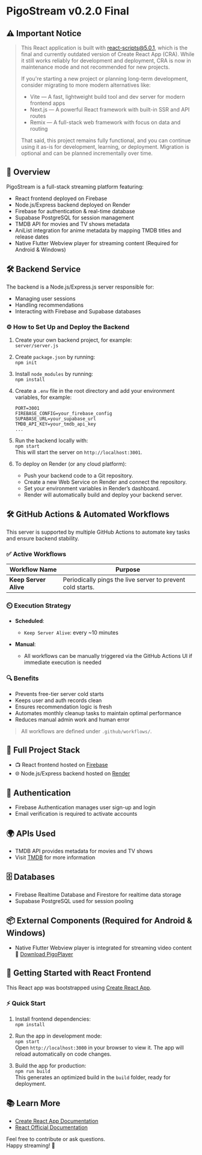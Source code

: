 # PigoStream v0.2.0 Final

## ⚠️ Important Notice

> This React application is built with react-scripts@5.0.1, which is the final and currently outdated version of Create React App (CRA).
While it still works reliably for development and deployment, CRA is now in maintenance mode and not recommended for new projects.
>
> If you're starting a new project or planning long-term development, consider migrating to more modern alternatives like:
> - Vite — A fast, lightweight build tool and dev server for modern frontend apps
> - Next.js — A powerful React framework with built-in SSR and API routes
> - Remix — A full-stack web framework with focus on data and routing
>
> That said, this project remains fully functional, and you can continue using it as-is for development, learning, or deployment.
> Migration is optional and can be planned incrementally over time.

## 🧾 Overview

PigoStream is a full-stack streaming platform featuring:

- React frontend deployed on Firebase  
- Node.js/Express backend deployed on Render  
- Firebase for authentication & real-time database  
- Supabase PostgreSQL for session management  
- TMDB API for movies and TV shows metadata
- AniList integration for anime metadata by mapping TMDB titles and release dates  
- Native Flutter Webview player for streaming content (Required for Android & Windows)

## 🛠️ Backend Service

The backend is a Node.js/Express.js server responsible for:

- Managing user sessions
- Handling recommendations
- Interacting with Firebase and Supabase databases

### ⚙️ How to Set Up and Deploy the Backend

1. Create your own backend project, for example:  
   `server/server.js`

2. Create `package.json` by running:  
   `npm init`
   
4. Install `node_modules` by running:  
   `npm install`

5. Create a `.env` file in the root directory and add your environment variables, for example:  
   ```env
   PORT=3001  
   FIREBASE_CONFIG=your_firebase_config  
   SUPABASE_URL=your_supabase_url    
   TMDB_API_KEY=your_tmdb_api_key    
   ...
   ```

6. Run the backend locally with:  
   `npm start`  
   This will start the server on `http://localhost:3001`.

7. To deploy on Render (or any cloud platform):  
   - Push your backend code to a Git repository.  
   - Create a new Web Service on Render and connect the repository.  
   - Set your environment variables in Render’s dashboard.  
   - Render will automatically build and deploy your backend server.

## 🛠️ GitHub Actions & Automated Workflows

This server is supported by multiple GitHub Actions to automate key tasks and ensure backend stability.

### ✅ Active Workflows

| Workflow Name                              | Purpose                                                                 |
|--------------------------------------------|-------------------------------------------------------------------------|
| **Keep Server Alive**                     | Periodically pings the live server to prevent cold starts.              |

### ⏲️ Execution Strategy

- **Scheduled**:
  - `Keep Server Alive`: every ~10 minutes
  
- **Manual**:
  - All workflows can be manually triggered via the GitHub Actions UI if immediate execution is needed

### 🔍 Benefits

- Prevents free-tier server cold starts
- Keeps user and auth records clean
- Ensures recommendation logic is fresh
- Automates monthly cleanup tasks to maintain optimal performance
- Reduces manual admin work and human error

> All workflows are defined under `.github/workflows/`.

## 🧱 Full Project Stack

- 📺 React frontend hosted on [Firebase](https://firebase.google.com/)  
- 🌐 Node.js/Express backend hosted on [Render](https://dashboard.render.com/)

## 🔐 Authentication

- Firebase Authentication manages user sign-up and login  
- Email verification is required to activate accounts

## 🌍 APIs Used

- TMDB API provides metadata for movies and TV shows  
- Visit [TMDB](https://www.themoviedb.org/) for more information

## 🗄️ Databases

- Firebase Realtime Database and Firestore for realtime data storage  
- Supabase PostgreSQL used for session pooling

## 📦 External Components (Required for Android & Windows)

- Native Flutter Webview player is integrated for streaming video content 🔗 [Download PigoPlayer](https://pigostream-site.web.app/pigostore)

## 🚀 Getting Started with React Frontend

This React app was bootstrapped using [Create React App](https://github.com/facebook/create-react-app).

### ⚡ Quick Start

1. Install frontend dependencies:  
   `npm install`

2. Run the app in development mode:  
   `npm start`  
   Open `http://localhost:3000` in your browser to view it. The app will reload automatically on code changes.

3. Build the app for production:  
   `npm run build`  
   This generates an optimized build in the `build` folder, ready for deployment.

## 📚 Learn More

- [Create React App Documentation](https://facebook.github.io/create-react-app/docs/getting-started)  
- [React Official Documentation](https://reactjs.org/)

Feel free to contribute or ask questions.  
Happy streaming! 🚀
